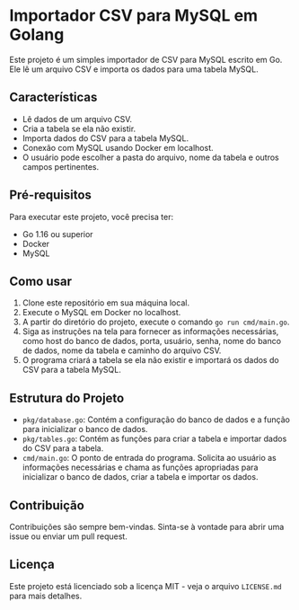 # Importador CSV para MySQL em Golang

Este projeto é um simples importador de CSV para MySQL escrito em Go. Ele lê um arquivo CSV e importa os dados para uma tabela MySQL. 

## Características

- Lê dados de um arquivo CSV.
- Cria a tabela se ela não existir.
- Importa dados do CSV para a tabela MySQL.
- Conexão com MySQL usando Docker em localhost.
- O usuário pode escolher a pasta do arquivo, nome da tabela e outros campos pertinentes.

## Pré-requisitos

Para executar este projeto, você precisa ter:

- Go 1.16 ou superior
- Docker
- MySQL

## Como usar

1. Clone este repositório em sua máquina local.
2. Execute o MySQL em Docker no localhost.
3. A partir do diretório do projeto, execute o comando `go run cmd/main.go`.
4. Siga as instruções na tela para fornecer as informações necessárias, como host do banco de dados, porta, usuário, senha, nome do banco de dados, nome da tabela e caminho do arquivo CSV.
5. O programa criará a tabela se ela não existir e importará os dados do CSV para a tabela MySQL.

## Estrutura do Projeto

- `pkg/database.go`: Contém a configuração do banco de dados e a função para inicializar o banco de dados.
- `pkg/tables.go`: Contém as funções para criar a tabela e importar dados do CSV para a tabela.
- `cmd/main.go`: O ponto de entrada do programa. Solicita ao usuário as informações necessárias e chama as funções apropriadas para inicializar o banco de dados, criar a tabela e importar os dados.

## Contribuição

Contribuições são sempre bem-vindas. Sinta-se à vontade para abrir uma issue ou enviar um pull request.

## Licença

Este projeto está licenciado sob a licença MIT - veja o arquivo `LICENSE.md` para mais detalhes.

